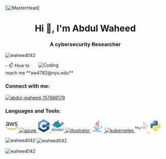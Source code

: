 [![MasterHead](https://www.themeetingmagazines.com/wp-content/uploads/2018/03/ACF-2018-03Mar-Cyber_Safety__Security-860x418.gif)]
<h1 align="center">Hi 👋, I'm Abdul Waheed</h1>
<h3 align="center">A cybersecurity Researcher</h3>

<p align="left"> <img src="https://komarev.com/ghpvc/?username=waheed042&label=Profile%20views&color=0e75b6&style=flat" alt="waheed042" /> </p>
<img align="right" alt="Coding" width="400" src="https://visualstudiomagazine.com/-/media/ECG/VirtualizationReview/Images/IntroImages2016/0816vrm_Infrastruggle.jpg">
- 📫 How to reach me **aw4782@nyu.edu**

<h3 align="left">Connect with me:</h3>
<p align="left">
<a href="https://linkedin.com/in/abdul-waheed-157866179" target="blank"><img align="center" src="https://raw.githubusercontent.com/rahuldkjain/github-profile-readme-generator/master/src/images/icons/Social/linked-in-alt.svg" alt="abdul-waheed-157866179" height="30" width="40" /></a>
</p>

<h3 align="left">Languages and Tools:</h3>
<p align="left"> <a href="https://aws.amazon.com" target="_blank" rel="noreferrer"> <img src="https://raw.githubusercontent.com/devicons/devicon/master/icons/amazonwebservices/amazonwebservices-original-wordmark.svg" alt="aws" width="40" height="40"/> </a> <a href="https://azure.microsoft.com/en-in/" target="_blank" rel="noreferrer"> <img src="https://www.vectorlogo.zone/logos/microsoft_azure/microsoft_azure-icon.svg" alt="azure" width="40" height="40"/> </a> <a href="https://www.w3schools.com/cpp/" target="_blank" rel="noreferrer"> <img src="https://raw.githubusercontent.com/devicons/devicon/master/icons/cplusplus/cplusplus-original.svg" alt="cplusplus" width="40" height="40"/> </a> <a href="https://www.docker.com/" target="_blank" rel="noreferrer"> <img src="https://raw.githubusercontent.com/devicons/devicon/master/icons/docker/docker-original-wordmark.svg" alt="docker" width="40" height="40"/> </a> <a href="https://www.adobe.com/in/products/illustrator.html" target="_blank" rel="noreferrer"> <img src="https://www.vectorlogo.zone/logos/adobe_illustrator/adobe_illustrator-icon.svg" alt="illustrator" width="40" height="40"/> </a> <a href="https://www.java.com" target="_blank" rel="noreferrer"> <img src="https://raw.githubusercontent.com/devicons/devicon/master/icons/java/java-original.svg" alt="java" width="40" height="40"/> </a> <a href="https://kubernetes.io" target="_blank" rel="noreferrer"> <img src="https://www.vectorlogo.zone/logos/kubernetes/kubernetes-icon.svg" alt="kubernetes" width="40" height="40"/> </a> <a href="https://www.mysql.com/" target="_blank" rel="noreferrer"> <img src="https://raw.githubusercontent.com/devicons/devicon/master/icons/mysql/mysql-original-wordmark.svg" alt="mysql" width="40" height="40"/> </a> <a href="https://www.python.org" target="_blank" rel="noreferrer"> <img src="https://raw.githubusercontent.com/devicons/devicon/master/icons/python/python-original.svg" alt="python" width="40" height="40"/> </a> </p>

<p><img align="left" src="https://github-readme-stats.vercel.app/api/top-langs?username=waheed042&show_icons=true&locale=en&layout=compact" alt="waheed042" /></p>

<p>&nbsp;<img align="center" src="https://github-readme-stats.vercel.app/api?username=waheed042&show_icons=true&locale=en" alt="waheed042" /></p>

<p><img align="center" src="https://github-readme-streak-stats.herokuapp.com/?user=waheed042&" alt="waheed042" /></p>

